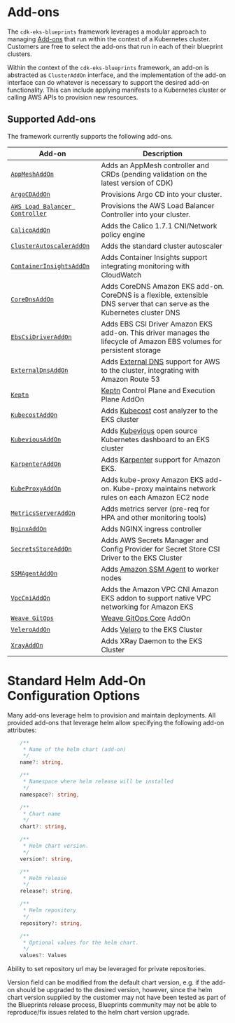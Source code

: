 # Add-ons

The `cdk-eks-blueprints` framework leverages a modular approach to managing [Add-ons](https://kubernetes.io/docs/concepts/cluster-administration/addons/) that run within the context of a Kubernetes cluster. Customers are free to select the add-ons that run in each of their blueprint clusters.

Within the context of the `cdk-eks-blueprints` framework, an add-on is abstracted as `ClusterAddOn` interface, and the implementation of the add-on interface can do whatever is necessary to support the desired add-on functionality. This can include applying manifests to a Kubernetes cluster or calling AWS APIs to provision new resources. 

## Supported Add-ons

The framework currently supports the following add-ons.

| Add-on                                                                 | Description                                                                                                                           |
|------------------------------------------------------------------------|---------------------------------------------------------------------------------------------------------------------------------------|
| [`AppMeshAddOn`](./app-mesh)                                           | Adds an AppMesh controller and CRDs (pending validation on the latest version of CDK)                                                 |
| [`ArgoCDAddOn`](./argo-cd)                                             | Provisions Argo CD into your cluster.                                                                                                 |
| [`AWS Load Balancer Controller`](./aws-load-balancer-controller)       | Provisions the AWS Load Balancer Controller into your cluster.                                                                        |
| [`CalicoAddOn`](./calico)                                              | Adds the Calico 1.7.1 CNI/Network policy engine                                                                                       |
| [`ClusterAutoscalerAddOn`](./cluster-autoscaler)                       | Adds the standard cluster autoscaler                                                                                                  |
| [`ContainerInsightsAddOn`](./container-insights)                       | Adds Container Insights support integrating monitoring with CloudWatch                                                                |
| [`CoreDnsAddOn`](./coredns.md)                                         | Adds CoreDNS Amazon EKS add-on. CoreDNS is a flexible, extensible DNS server that can serve as the Kubernetes cluster DNS             |
| [`EbsCsiDriverAddOn`](./ebs-csi-driver.md)                             | Adds EBS CSI Driver Amazon EKS add-on. This driver manages the lifecycle of Amazon EBS volumes for persistent storage                 |
| [`ExternalDnsAddOn`](./external-dns)                                   | Adds [External DNS](https://github.com/kubernetes-sigs/external-dns) support for AWS to the cluster, integrating with Amazon Route 53 |
| [`Keptn`](https://github.com/keptn-sandbox/keptn-blueprints-addons)           | [Keptn](https://keptn.sh/) Control Plane and Execution Plane AddOn |
| [`KubecostAddOn`](./kubecost.md)                                       | Adds [Kubecost](https://kubecost.com) cost analyzer to the EKS cluster                                                                |
| [`KubeviousAddOn`](./kubevious.md)                                     | Adds [Kubevious](https://github.com/kubevious/kubevious) open source Kubernetes dashboard to an EKS cluster                           |                  |
| [`KarpenterAddOn`](./karpenter.md)                                     | Adds [Karpenter](https://github.com/awslabs/karpenter) support for Amazon EKS.                                                        | 
| [`KubeProxyAddOn`](./kube-proxy.md)                                    | Adds kube-proxy Amazon EKS add-on. Kube-proxy maintains network rules on each Amazon EC2 node                                         |
| [`MetricsServerAddOn`](./metrics-server)                               | Adds metrics server (pre-req for HPA and other monitoring tools)                                                                      |
| [`NginxAddOn`](./nginx.md)                                             | Adds NGINX ingress controller                                                                                                         |
| [`SecretsStoreAddOn`](./secrets-store.md)                              | Adds AWS Secrets Manager and Config Provider for Secret Store CSI Driver to the EKS Cluster                                           |
| [`SSMAgentAddOn`](./ssm-agent.md)                                      | Adds [Amazon SSM Agent](https://docs.aws.amazon.com/systems-manager/latest/userguide/ssm-agent.html) to worker nodes                  |
| [`VpcCniAddOn`](./vpc-cni.md)                                          | Adds the Amazon VPC CNI Amazon EKS addon to support native VPC networking for Amazon EKS                                              |
| [`Weave GitOps`](https://github.com/weaveworks/weave-gitops-blueprints-addon) | [Weave GitOps Core](https://www.weave.works/product/gitops-core/) AddOn                                                               |
| [`VeleroAddOn`](./velero.md)                                           | Adds [Velero](https://velero.io/) to the EKS Cluster                                                                                  |
| [`XrayAddOn`](./xray)                                                  | Adds XRay Daemon to the EKS Cluster                                                                                                   |

# Standard Helm Add-On Configuration Options

Many add-ons leverage helm to provision and maintain deployments. All provided add-ons that leverage helm allow specifying the following add-on attributes:

```typescript
    /**
     * Name of the helm chart (add-on)
     */
    name?: string,

    /**
     * Namespace where helm release will be installed
     */
    namespace?: string,

    /**
     * Chart name
     */
    chart?: string,

    /**
     * Helm chart version.
     */
    version?: string, 

    /**
     * Helm release
     */
    release?: string,

    /**
     * Helm repository
     */
    repository?: string,

    /**
     * Optional values for the helm chart. 
     */
    values?: Values
```

Ability to set repository url may be leveraged for private repositories. 

Version field can be modified from the default chart version, e.g. if the add-on should be upgraded to the desired version, however, since the helm chart version supplied by the customer may not have been tested as part of the Blueprints release process, Blueprints community may not be able to reproduce/fix issues related to the helm chart version upgrade.